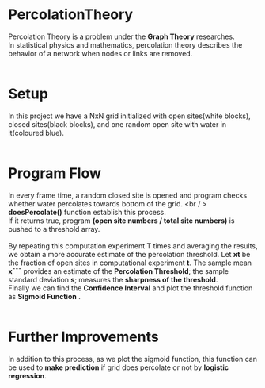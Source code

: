 # PercolationTheory
Percolation Theory is a problem under the __Graph Theory__ researches. <br /> 
In statistical physics and mathematics, percolation theory describes the behavior of a network when nodes or links are removed.
<br /> 
<br /> 
# Setup
In this project we have a NxN grid initialized with open sites(white blocks), closed sites(black blocks), and one random open site with water in it(coloured blue).
<br />
<br /> 
# Program Flow 
In every frame time, a random closed site is opened and program checks whether water percolates towards bottom of the grid. <br / > 
__doesPercolate()__ function establish this process. <br /> 
If it returns true, program __(open site numbers / total site numbers)__ is pushed to a threshold array. 
<br /> 
<br /> 
By repeating this computation experiment T times and averaging the results, we obtain a more accurate estimate of the percolation threshold. Let __xt__ be the fraction of open sites in computational experiment __t__. The sample mean __x¯¯¯__
provides an estimate of the __Percolation Threshold__; the sample standard deviation __s__; measures the __sharpness of the threshold__. 
<br /> 
Finally we can find the __Confidence Interval__ and plot the threshold function as __Sigmoid Function__ .
<br /> 
<br /> 
# Further Improvements 
In addition to this process, as we plot the sigmoid function, this function can be used to __make prediction__ if grid does percolate or not by __logistic regression__.

